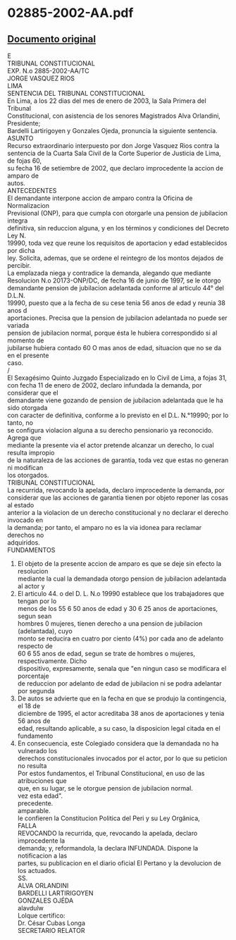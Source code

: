 
02885-2002-AA.pdf
=================
  
[Documento original](https://tc.gob.pe/jurisprudencia/2003/02885-2002-AA.pdf)  
---  
E  
TRIBUNAL CONSTITUCIONAL  
EXP. N.o 2885-2002-AA/TC  
JORGE VASQUEZ RIOS  
LIMA  
SENTENCIA DEL TRIBUNAL CONSTITUCIONAL  
En Lima, a los 22 dias del mes de enero de 2003, la Sala Primera del Tribunal  
Constitucional, con asistencia de los senores Magistrados Alva Orlandini, Presidente;  
Bardelli Lartirigoyen y Gonzales Ojeda, pronuncia la siguiente sentencia.  
ASUNTO  
Recurso extraordinario interpuesto por don Jorge Vasquez Rios contra la  
sentencia de la Cuarta Sala Civil de la Corte Superior de Justicia de Lima, de fojas 60,  
su fecha 16 de setiembre de 2002, que declaro improcedente la accion de amparo de  
autos.  
ANTECEDENTES  
El demandante interpone accion de amparo contra la Oficina de Normalizacion  
Previsional (ONP), para que cumpla con otorgarle una pension de jubilacion integra  
definitiva, sin reduccion alguna, y en los términos y condiciones del Decreto Ley N.  
19990, toda vez que reune los requisitos de aportacion y edad establecidos por dicha  
ley. Solicita, ademas, que se ordene el reintegro de los montos dejados de percibir.  
La emplazada niega y contradice la demanda, alegando que mediante  
Resolucion N.o 20173-ONP/DC, de fecha 16 de junio de 1997, se le otorgo  
demandante pension de jubilacion adelantada conforme al articulo 44° del D.L.N.  
19990, puesto que a la fecha de su cese tenia 56 anos de edad y reunia 38 anos d  
aportaciones. Precisa que la pension de jubilacion adelantada no puede ser variada  
pension de jubilacion normal, porque ésta le hubiera correspondido si al momento de  
jubilarse hubiera contado 60 O mas anos de edad, situacion que no se da en el presente  
caso.  
/  
El Sexagésimo Quinto Juzgado Especializado en lo Civil de Lima, a fojas 31,  
con fecha 11 de enero de 2002, declaro infundada la demanda, por considerar que el  
demandante viene gozando de pension de jubilacion adelantada que le ha sido otorgada  
con caracter de definitiva, conforme a lo previsto en el D.L. N.°19990; por lo tanto, no  
se configura violacion alguna a su derecho pensionario ya reconocido. Agrega que  
mediante la presente via el actor pretende alcanzar un derecho, lo cual resulta impropio  
de la naturaleza de las acciones de garantia, toda vez que estas no generan ni modifican  
los otorgados.  
TRIBUNAL CONSTITUCIONAL  
La recurrida, revocando la apelada, declaro improcedente la demanda, por  
considerar que las acciones de garantia tienen por objeto reponer las cosas al estado  
anterior a la violacion de un derecho constitucional y no declarar el derecho invocado en  
la demanda; por tanto, el amparo no es la via idonea para reclamar derechos no  
adquiridos.  
FUNDAMENTOS  
1. El objeto de la presente accion de amparo es que se deje sin efecto la resolucion  
mediante la cual la demandada otorgo pension de jubilacion adelantada al actor y  
2. El articulo 44. o del D. L. N.o 19990 establece que los trabajadores que tengan por lo  
menos de los 55 6 50 anos de edad y 30 6 25 anos de aportaciones, segun sean  
hombres 0 mujeres, tienen derecho a una pension de jubilacion (adelantada), cuyo  
monto se reducira en cuatro por ciento (4%) por cada ano de adelanto respecto de  
60 6 55 anos de edad, segun se trate de hombres o mujeres, respectivamente. Dicho  
dispositivo, expresamente, senala que "en ningun caso se modificara el porcentaje  
de reduccion por adelanto de edad de jubilacion ni se podra adelantar por segunda  
3. De autos se advierte que en la fecha en que se produjo la contingencia, el 18 de  
diciembre de 1995, el actor acreditaba 38 anos de aportaciones y tenia 56 anos de  
edad, resultando aplicable, a su caso, la disposicion legal citada en el fundamento  
4. En consecuencia, este Colegiado considera que la demandada no ha vulnerado los  
derechos constitucionales invocados por el actor, por lo que su peticion no resulta  
Por estos fundamentos, el Tribunal Constitucional, en uso de las atribuciones que  
que, en su lugar, se le otorgue pension de jubilacion normal.  
vez esta edad".  
precedente.  
amparable.  
le confieren la Constitucion Politica del Peri y su Ley Orgânica,  
FALLA  
REVOCANDO la recurrida, que, revocando la apelada, declaro improcedente la  
demanda; y, reformandola, la declara INFUNDADA. Dispone la notificacion a las  
partes, su publicacion en el diario oficial El Pertano y la devolucion de los actuados.  
SS.  
ALVA ORLANDINI  
BARDELLI LARTIRIGOYEN  
GONZALES OJÉDA  
alavdulw  
Lolque certifico:  
Dr. César Cubas Longa  
SECRETARIO RELATOR